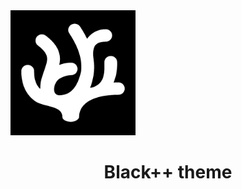 <img title="Black++ logo" src="images/icon/logo.png" alt="Black++ logo" width="200" data-align="center">

<h1 align="center">Black++ theme</h1>
